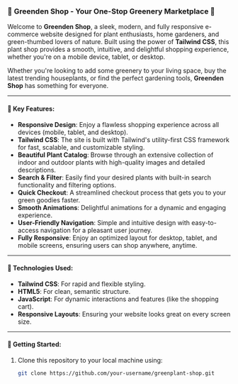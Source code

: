 

### 🌿 **Greenden Shop - Your One-Stop Greenery Marketplace** 🌿

Welcome to **Greenden Shop**, a sleek, modern, and fully responsive e-commerce website designed for plant enthusiasts, home gardeners, and green-thumbed lovers of nature. Built using the power of **Tailwind CSS**, this plant shop provides a smooth, intuitive, and delightful shopping experience, whether you're on a mobile device, tablet, or desktop.

Whether you're looking to add some greenery to your living space, buy the latest trending houseplants, or find the perfect gardening tools, **Greenden Shop** has something for everyone.

---

#### 🌟 **Key Features**:
- **Responsive Design**: Enjoy a flawless shopping experience across all devices (mobile, tablet, and desktop).
- **Tailwind CSS**: The site is built with Tailwind's utility-first CSS framework for fast, scalable, and customizable styling.
- **Beautiful Plant Catalog**: Browse through an extensive collection of indoor and outdoor plants with high-quality images and detailed descriptions.
- **Search & Filter**: Easily find your desired plants with built-in search functionality and filtering options.
- **Quick Checkout**: A streamlined checkout process that gets you to your green goodies faster.
- **Smooth Animations**: Delightful animations for a dynamic and engaging experience.
- **User-Friendly Navigation**: Simple and intuitive design with easy-to-access navigation for a pleasant user journey.
- **Fully Responsive**: Enjoy an optimized layout for desktop, tablet, and mobile screens, ensuring users can shop anywhere, anytime.

---

#### 🎨 **Technologies Used**:
- **Tailwind CSS**: For rapid and flexible styling.
- **HTML5**: For clean, semantic structure.
- **JavaScript**: For dynamic interactions and features (like the shopping cart).
- **Responsive Layouts**: Ensuring your website looks great on every screen size.

---

#### 🚀 **Getting Started**:

1. Clone this repository to your local machine using:
   ```bash
   git clone https://github.com/your-username/greenplant-shop.git
   ```

